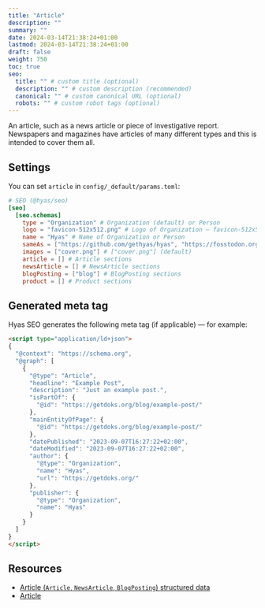 ```yaml
---
title: "Article"
description: ""
summary: ""
date: 2024-03-14T21:38:24+01:00
lastmod: 2024-03-14T21:38:24+01:00
draft: false
weight: 750
toc: true
seo:
  title: "" # custom title (optional)
  description: "" # custom description (recommended)
  canonical: "" # custom canonical URL (optional)
  robots: "" # custom robot tags (optional)
---
```


An article, such as a news article or piece of investigative report. Newspapers and magazines have articles of many different types and this is intended to cover them all.

## Settings

You can set `article` in `config/_default/params.toml`:

```toml {title="params.toml"}
# SEO (@hyas/seo)
[seo]
  [seo.schemas]
    type = "Organization" # Organization (default) or Person
    logo = "favicon-512x512.png" # Logo of Organization — favicon-512x512.png (default)
    name = "Hyas" # Name of Organization or Person
    sameAs = ["https://github.com/gethyas/hyas", "https://fosstodon.org/@hyas"] # E.g. ["https://github.com/gethyas/hyas", "https://fosstodon.org/@hyas"]
    images = ["cover.png"] # ["cover.png"] (default)
    article = [] # Article sections
    newsArticle = [] # NewsArticle sections
    blogPosting = ["blog"] # BlogPosting sections
    product = [] # Product sections
```

## Generated meta tag

Hyas SEO generates the following meta tag (if applicable) — for example:

```html
<script type="application/ld+json">
{
  "@context": "https://schema.org",
  "@graph": [
    {
      "@type": "Article",
      "headline": "Example Post",
      "description": "Just an example post.",
      "isPartOf": {
        "@id": "https://getdoks.org/blog/example-post/"
      },
      "mainEntityOfPage": {
        "@id": "https://getdoks.org/blog/example-post/"
      },
      "datePublished": "2023-09-07T16:27:22+02:00",
      "dateModified": "2023-09-07T16:27:22+02:00",
      "author": {
        "@type": "Organization",
        "name": "Hyas",
        "url": "https://getdoks.org/"
      },
      "publisher": {
        "@type": "Organization",
        "name": "Hyas"
      }
    }
  ]
}
</script>
```

## Resources

- [Article (`Article`, `NewsArticle`, `BlogPosting`) structured data](https://developers.google.com/search/docs/appearance/structured-data/article)
- [Article](https://schema.org/Article)

